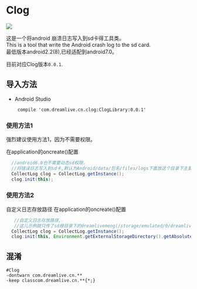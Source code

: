 # Clog  

[![](https://jitpack.io/v/dreamlivemeng/Clog.svg)](https://jitpack.io/#dreamlivemeng/Clog)


这是一个将android 崩溃日志写入到sd卡得工具类。  
This is a tool that write the Android crash log to the sd card.  
最低版本android2.2(8),已经适配到android7.0。  

目前对应Clog版本`0.0.1`.

## 导入方法

* Android Studio
	
	```
	 compile 'com.dreamlive.cn.clog:ClogLibrary:0.0.1'
	```
	



### 使用方法1
强烈建议使用方法1，因为不需要权限。  

在application的oncreate()配置
```java
  //android6.0也不需要动态sd权限，
  //将错误日志写入到sd卡,默认为Android/data/包名/files/logs下面放这个目录下主要是为了不需要权限
  CollectLog clog = CollectLog.getInstance();
  clog.init(this);

```

### 使用方法2
自定义日志存放路径
在application的oncreate()配置
```java
   //自定义日志存放路径,
   //这儿示例就只传了sd根目录下的dreamlivemeng(/storage/emulated/0/dreamlivemeng)，把错误日志写到这个目录下
  CollectLog clog = CollectLog.getInstance();
  clog.init(this, Environment.getExternalStorageDirectory().getAbsolutePath() + File.separator + "dreamlivemeng");

```

## 混淆

```
#Clog
-dontwarn com.dreamlive.cn.**
-keep classcom.dreamlive.cn.**{*;}


```

